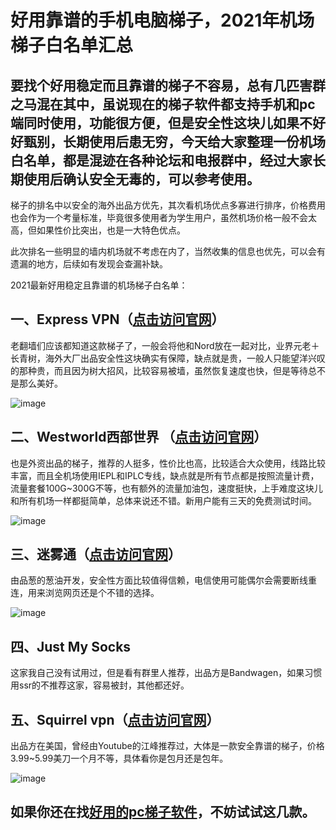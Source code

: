 # 好用靠谱的手机电脑梯子，2021年机场梯子白名单汇总

## 要找个好用稳定而且靠谱的梯子不容易，总有几匹害群之马混在其中，虽说现在的梯子软件都支持手机和pc端同时使用，功能很方便，但是安全性这块儿如果不好好甄别，长期使用后患无穷，今天给大家整理一份机场白名单，都是混迹在各种论坛和电报群中，经过大家长期使用后确认安全无毒的，可以参考使用。

梯子的排名中以安全的海外出品方优先，其次看机场优点多寡进行排序，价格费用也会作为一个考量标准，毕竟很多使用者为学生用户，虽然机场价格一般不会太高，但如果性价比突出，也是一大特色优点。

此次排名一些明显的墙内机场就不考虑在内了，当然收集的信息也优先，可以会有遗漏的地方，后续如有发现会查漏补缺。

2021最新好用稳定且靠谱的机场梯子白名单：

## 一、Express VPN（[点击访问官网](https://www.expressvpn.com/)）

老翻墙们应该都知道这款梯子了，一般会将他和Nord放在一起对比，业界元老＋长青树，海外大厂出品安全性这块确实有保障，缺点就是贵，一般人只能望洋兴叹的那种贵，而且因为树大招风，比较容易被墙，虽然恢复速度也快，但是等待总不是那么美好。

![image](https://i.loli.net/2021/04/06/zsWCZjqYyuEP21h.jpg)

## 二、Westworld西部世界 （[点击访问官网](https://xbsj3462.fun/i/sg014)）

也是外资出品的梯子，推荐的人挺多，性价比也高，比较适合大众使用，线路比较丰富，而且全机场使用IEPL和IPLC专线，缺点就是所有节点都是按照流量计费，流量套餐100G~300G不等，也有额外的流量加油包，速度挺快，上手难度这块儿和所有机场一样都挺简单，总体来说还不错。新用户能有三天的免费测试时间。

![image](https://i.loli.net/2021/04/06/3dqWwaITC1i2lsb.jpg)

## 三、迷雾通（[点击访问官网](https://geph.io/zhs/)）

由品葱的葱油开发，安全性方面比较值得信赖，电信使用可能偶尔会需要断线重连，用来浏览网页还是个不错的选择。

![image](https://i.loli.net/2021/04/06/kMF6gSbUzA25fvw.jpg)

## 四、Just My Socks

这家我自己没有试用过，但是看有群里人推荐，出品方是Bandwagen，如果习惯用ssr的不推荐这家，容易被封，其他都还好。

## 五、Squirrel vpn（[点击访问官网](https://www.squirrelvp.com/)）

出品方在美国，曾经由Youtube的江峰推荐过，大体是一款安全靠谱的梯子，价格3.99~5.99美刀一个月不等，具体看你是包月还是包年。

![image](https://i.loli.net/2021/04/06/TGqRuESYvQPHb6t.jpg)

## 如果你还在找[好用的pc梯子软件](https://acgn.zone/thread-4353.htm)，不妨试试这几款。
